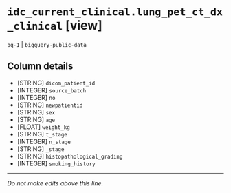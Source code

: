 # `idc_current_clinical.lung_pet_ct_dx_clinical` [view]
`bq-1` | `bigquery-public-data`

## Column details
* [STRING]    `dicom_patient_id`
* [INTEGER]   `source_batch`
* [INTEGER]   `no`
* [STRING]    `newpatientid`
* [STRING]    `sex`
* [STRING]    `age`
* [FLOAT]     `weight_kg`
* [STRING]    `t_stage`
* [INTEGER]   `n_stage`
* [STRING]    `_stage`
* [STRING]    `histopathological_grading`
* [INTEGER]   `smoking_history`

-------------------------------------------------------------------------------
*Do not make edits above this line.*

